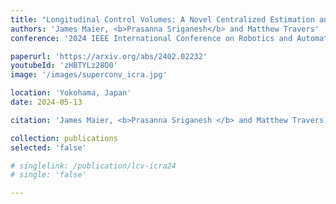 ```yaml
---
title: "Longitudinal Control Volumes: A Novel Centralized Estimation and Control Framework for Distributed Multi-Agent Sorting Systems"
authors: 'James Maier, <b>Prasanna Sriganesh</b> and Matthew Travers'
conference: '2024 IEEE International Conference on Robotics and Automation (ICRA)'

paperurl: 'https://arxiv.org/abs/2402.02232'
youtubeId: 'zHBTYLz28O0'
image: '/images/superconv_icra.jpg'

location: 'Yokohama, Japan'
date: 2024-05-13

citation: 'James Maier, <b>Prasanna Sriganesh </b> and Matthew Travers, &quot;Longitudinal Control Volumes: A Novel Centralized Estimation and Control Framework for Distributed Multi-Agent Sorting Systems&quot;, <i> Accepted to the 2024 IEEE International Conference on Robotics and Automation (ICRA) </i>, Yokohama, Japan, 13th-18th May 2024'

collection: publications
selected: 'false'

# singlelink: /publication/lcv-icra24
# single: 'false'

---
```





